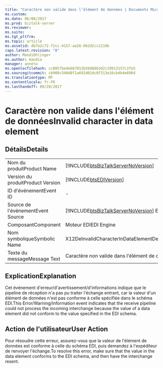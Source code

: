 ```yaml
---
title: "Caractère non valide dans l’élément de données | Documents Microsoft"
ms.custom: 
ms.date: 06/08/2017
ms.prod: biztalk-server
ms.reviewer: 
ms.suite: 
ms.tgt_pltfrm: 
ms.topic: article
ms.assetid: db7e2c72-f2cc-4157-aa26-062d2cc1210b
caps.latest.revision: "8"
author: MandiOhlinger
ms.author: mandia
manager: anneta
ms.openlocfilehash: cc805fbede667013b56088b3d2c29913157c2fe5
ms.sourcegitcommit: cb908c540d8f1a692d01dc8f313e16cb4b4e696d
ms.translationtype: MT
ms.contentlocale: fr-FR
ms.lasthandoff: 09/20/2017
---
```

# <a name="invalid-character-in-data-element"></a><span data-ttu-id="53cc5-102">Caractère non valide dans l'élément de données</span><span class="sxs-lookup"><span data-stu-id="53cc5-102">Invalid character in data element</span></span>
## <a name="details"></a><span data-ttu-id="53cc5-103">Détails</span><span class="sxs-lookup"><span data-stu-id="53cc5-103">Details</span></span>  
  
|||  
|-|-|  
|<span data-ttu-id="53cc5-104">Nom du produit</span><span class="sxs-lookup"><span data-stu-id="53cc5-104">Product Name</span></span>|[!INCLUDE[btsBizTalkServerNoVersion](../includes/btsbiztalkservernoversion-md.md)]|  
|<span data-ttu-id="53cc5-105">Version du produit</span><span class="sxs-lookup"><span data-stu-id="53cc5-105">Product Version</span></span>|[!INCLUDE[btsEDIVersion](../includes/btsediversion-md.md)]|  
|<span data-ttu-id="53cc5-106">ID d'événement</span><span class="sxs-lookup"><span data-stu-id="53cc5-106">Event ID</span></span>|-|  
|<span data-ttu-id="53cc5-107">Source de l'événement</span><span class="sxs-lookup"><span data-stu-id="53cc5-107">Event Source</span></span>|[!INCLUDE[btsBizTalkServerNoVersion](../includes/btsbiztalkservernoversion-md.md)]<span data-ttu-id="53cc5-108"> EDI</span><span class="sxs-lookup"><span data-stu-id="53cc5-108"> EDI</span></span>|  
|<span data-ttu-id="53cc5-109">Composant</span><span class="sxs-lookup"><span data-stu-id="53cc5-109">Component</span></span>|<span data-ttu-id="53cc5-110">Moteur EDI</span><span class="sxs-lookup"><span data-stu-id="53cc5-110">EDI Engine</span></span>|  
|<span data-ttu-id="53cc5-111">Nom symbolique</span><span class="sxs-lookup"><span data-stu-id="53cc5-111">Symbolic Name</span></span>|<span data-ttu-id="53cc5-112">X12DeInvalidCharacterInDataElementDescription</span><span class="sxs-lookup"><span data-stu-id="53cc5-112">X12DeInvalidCharacterInDataElementDescription</span></span>|  
|<span data-ttu-id="53cc5-113">Texte du message</span><span class="sxs-lookup"><span data-stu-id="53cc5-113">Message Text</span></span>|<span data-ttu-id="53cc5-114">Caractère non valide dans l'élément de données</span><span class="sxs-lookup"><span data-stu-id="53cc5-114">Invalid character in data element</span></span>|  
  
## <a name="explanation"></a><span data-ttu-id="53cc5-115">Explication</span><span class="sxs-lookup"><span data-stu-id="53cc5-115">Explanation</span></span>  
 <span data-ttu-id="53cc5-116">Cet événement d'erreur/d'avertissement/d'informations indique que le pipeline de réception n'a pas pu traiter l'échange entrant, car la valeur d'un élément de données n'est pas conforme à celle spécifiée dans le schéma EDI.</span><span class="sxs-lookup"><span data-stu-id="53cc5-116">This Error/Warning/Information event indicates that the receive pipeline could not process the incoming interchange because the value of a data element did not conform to the value specified in the EDI schema.</span></span>  
  
## <a name="user-action"></a><span data-ttu-id="53cc5-117">Action de l'utilisateur</span><span class="sxs-lookup"><span data-stu-id="53cc5-117">User Action</span></span>  
 <span data-ttu-id="53cc5-118">Pour résoudre cette erreur, assurez-vous que la valeur de l'élément de données est conforme à celle du schéma EDI, puis demandez à l'expéditeur de renvoyer l'échange.</span><span class="sxs-lookup"><span data-stu-id="53cc5-118">To resolve this error, make sure that the value in the data element conforms to the EDI schema, and then have the interchange resent.</span></span>